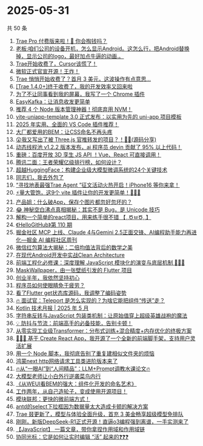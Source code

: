 # 2025-05-31

共 50 条

<!-- BEGIN JUEJIN -->
<!-- 最后更新时间 2025-05-31 00:21:00 +0800 -->
1. [Trae Pro 付费版来啦！🤔 你会掏钱吗？](https://juejin.cn/post/7509039911107231744)
1. [老板:咱们公司的设备开机，怎么显示Android。这怎么行，把Android替换掉，显示公司的logo，最好加点牛逼的动画.。](https://juejin.cn/post/7508646757884690468)
1. [Trae开始收费了，Cursor该慌了！](https://juejin.cn/post/7509010320595468325)
1. [微软正式官宣开源！王炸！](https://juejin.cn/post/7509437413099536438)
1. [Trae 悄悄开始收费了？首月 3 美元，这波操作有点意思...](https://juejin.cn/post/7509432602891386921)
1. [[Trae 1.4.0+]终于收费了，我的开发效率又回来啦](https://juejin.cn/post/7508968054874292235)
1. [为了不让同事看到我的屏幕，我写了一个 Chrome 插件](https://juejin.cn/post/7509042833152851978)
1. [EasyKafka：让消息收发更简单](https://juejin.cn/post/7508646757885181988)
1. [推荐 4 个 Node 版本管理神器！彻底弃用 NVM！](https://juejin.cn/post/7509373959692582921)
1. [vite-uniapp-template 3.0 正式发布：以实用为先的 uni-app 项目模板](https://juejin.cn/post/7509033785704136738)
1. [2025 年实用、全面的 VS Code 插件推荐！](https://juejin.cn/post/7509747870389354523)
1. [大厂都爱用的BEM：让CSS命名不再头疼](https://juejin.cn/post/7509431280951672841)
1. [😲我又写出了被 Three.js 官推转发的项目？！🥳🥳(源码分享)](https://juejin.cn/post/7509880859307835433)
1. [动态线程池 v1.2.2 版本发布，ai 程序员 devin 贡献了 95% 以上代码！](https://juejin.cn/post/7508968054874980363)
1. [重磅：百度开放 3D 孪生 JS API ！Vue、React 可直接调用！](https://juejin.cn/post/7508998028742393894)
1. [腾讯二面：王者荣耀亿级排行榜，如何设计？](https://juejin.cn/post/7509787391440535552)
1. [超越HuggingFace：构建企业级大模型微调系统的24个关键技术](https://juejin.cn/post/7509420020805763112)
1. [同志们，我去外包了](https://juejin.cn/post/7510055871465308212)
1. [“寻找地表最强Trae Agent ”征文活动火热开启！iPhone16 等你来拿！](https://juejin.cn/post/7508968574703517731)
1. [⚡️量大管饱，这9个 vite 插件让你的开发更简单！🚀🚀🚀](https://juejin.cn/post/7509016779038588982)
1. [产品姐：什么破App，保存个图片都忽好忽坏的？](https://juejin.cn/post/7509432602890289193)
1. [😂 神秘空白沸点真相揭秘：其实不是 Bug，是 Unicode 技巧](https://juejin.cn/post/7509702916455694386)
1. [解构一个简单的react项目，用来练手很不错 【,,ԾㅂԾ,,】](https://juejin.cn/post/7509709812856700982)
1. [《HelloGitHub》第 110 期](https://juejin.cn/post/7508961566462115859)
1. [掘金社区 MCP 上线、Claude 4与Gemini 2.5正面交锋、AI编程助手能力再进化—掘金 AI 编程社区周刊](https://juejin.cn/post/7508654134267740170)
1. [微信红包算法大揭秘：二倍均值法背后的数学之美](https://juejin.cn/post/7509753646508621834)
1. [在现代Android开发中实战Clean Architecture](https://juejin.cn/post/7509376843951554596)
1. [前端工程化必修课：深度理解 JavaScript 模块化的演变与底层机制 🐥🐥🐥](https://juejin.cn/post/7509373526823698444)
1. [MaskWallpaper，由一张壁纸引发的 Flutter 项目](https://juejin.cn/post/7508919896438030375)
1. [创业半年，我依然坚持初心](https://juejin.cn/post/7509739409086152715)
1. [程序员如何使眼睛免于疲劳？](https://juejin.cn/post/7509767922946539583)
1. [看了Flutter get状态库源码，我调整了编码姿势](https://juejin.cn/post/7508992438897410058)
1. [🔥 面试官：Teleport 是怎么实现的？为啥它能把组件“传送”走？](https://juejin.cn/post/7509033290054631476)
1. [Kotlin 技术月报 | 2025 年 5 月](https://juejin.cn/post/7509403178153082895)
1. [字符串反转与JavaScript 包装类机制：让原始值穿上超级英雄战袍的魔法](https://juejin.cn/post/7509016779038539830)
1. [💡 防抖与节流：前端高手的必备技能，告别卡顿！](https://juejin.cn/post/7508968574704451619)
1. [从零实现工业级Transformer：分布式训练+混合精度+内存优化的终极方案​](https://juejin.cn/post/7509040739005005859)
1. [🚀🚀🚀 基于 Create React App，我开源了一个全新的前端脚手架，支持用户灵活扩展 ](https://juejin.cn/post/7508646757883805732)
1. [用一个 Node 脚本，我彻底告别了重复建相似文件夹的烦恼](https://juejin.cn/post/7509498122200989711)
1. [鸿蒙next  http网络请求工具类进阶版本来了   ](https://juejin.cn/post/7509667238900842534)
1. [🔥从“一眼AI”到“人间精品”：LLM+Prompt调教水课论文🔥](https://juejin.cn/post/7509499294061477903)
1. [大模型老师让小白外行逆袭菜鸟内行](https://juejin.cn/post/7508914438659293221)
1. [《从WEUI看BEM的强大：组件化开发的命名艺术》](https://juejin.cn/post/7509498122202382351)
1. [工作两年，从自己造轮子，变成使用开源项目！](https://juejin.cn/post/7508556336542023680)
1. [模块联邦：更快的微前端方式！](https://juejin.cn/post/7509787391441272832)
1. [antd的select下拉框因为数据量太大造成卡顿的解决方案](https://juejin.cn/post/7508998028742262822)
1. [Trae 叕更新了，模型与体验全面升级，首充 3 美金畅享超级模型免排队](https://juejin.cn/post/7508961566461624339)
1. [刚刚，新版DeepSeek-R1正式开源！直逼o3编程强到离谱，一手实测来了](https://juejin.cn/post/7509435535929655333)
1. [【JavaScript】 一篇文章，带你拿捏作用域和作用域链](https://juejin.cn/post/7508954814639161396)
1. [协同光标：它是如何让实时编辑 “活” 起来的❓❓❓](https://juejin.cn/post/7509035942986121227)
<!-- END JUEJIN -->